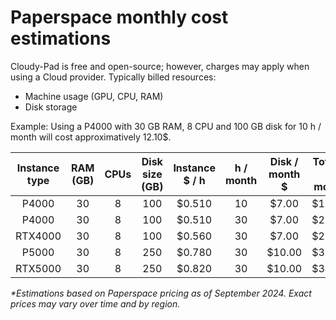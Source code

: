 # Paperspace monthly cost estimations

Cloudy-Pad is free and open-source; however, charges may apply when using a Cloud provider. Typically billed resources:
- Machine usage (GPU, CPU, RAM)
- Disk storage

Example: Using a P4000 with 30 GB RAM, 8 CPU and 100 GB disk for 10 h / month will cost approximatively 12.10$.

| Instance type | RAM (GB) | CPUs | Disk size (GB) | Instance $ / h | h / month | Disk / month $ | Total $ / month |
|:-------------:|:--------:|:----:|:--------------:|:--------------:|:---------:|:--------------:|:---------------:|
|     P4000     |    30    |   8  |       100      |     $0.510     |     10    |      $7.00     |      $12.10     |
|     P4000     |    30    |   8  |       100      |     $0.510     |     30    |      $7.00     |      $22.30     |
|    RTX4000    |    30    |   8  |       100      |     $0.560     |     30    |      $7.00     |      $23.80     |
|     P5000     |    30    |   8  |       250      |     $0.780     |     30    |     $10.00     |      $33.40     |
|    RTX5000    |    30    |   8  |       250      |     $0.820     |     30    |     $10.00     |      $34.60     |

_*Estimations based on Paperspace pricing as of September 2024. Exact prices may vary over time and by region._